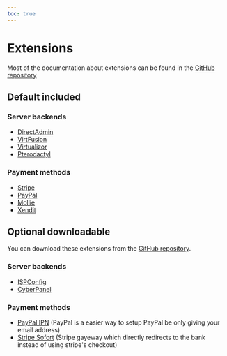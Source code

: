```yaml
---
toc: true
---
```


# Extensions 
Most of the documentation about extensions can be found in the [GitHub repository](https://github.com/Paymenter/Extensions#extensions)

## Default included

### Server backends
* [DirectAdmin](https://www.directadmin.com/)
* [VirtFusion](https://virtfusion.com/)
* [Virtualizor](https://www.virtualizor.com/)
* [Pterodactyl](https://pterodactyl.io/)

### Payment methods
* [Stripe](https://stripe.com/)
* [PayPal](https://www.paypal.com/)
* [Mollie](https://www.mollie.com/)
* [Xendit](https://www.xendit.co/)

## Optional downloadable 
You can download these extensions from the [GitHub repository](https://github.com/Paymenter/Extensions).
### Server backends
* [ISPConfig](https://www.ispconfig.org/)
* [CyberPanel](https://cyberpanel.net/)

### Payment methods
* [PayPal IPN](https://www.paypal.com/) (PayPal is a easier way to setup PayPal be only giving your email address)
* [Stripe Sofort](https://stripe.com/) (Stripe gayeway which directly redirects to the bank instead of using stripe's checkout)